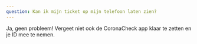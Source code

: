 ```yaml
---
question: Kan ik mijn ticket op mijn telefoon laten zien?
---
```

Ja, geen probleem!
Vergeet niet ook de CoronaCheck app klaar te zetten en je ID mee te nemen.